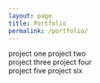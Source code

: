 ```yaml
---
layout: page
title: Portfolio
permalink: /portfolio/
---
```


<div class="row">
	<a class="column6">project one</a>
	<a class="column6">project two</a>
</div>


<div class="row">
	<a class="column6">project three</a>
	<a class="column6">project four</a>
</div>

<div class="row">
	<a class="column6">project five</a>
	<a class="column6">project six</a>
</div>